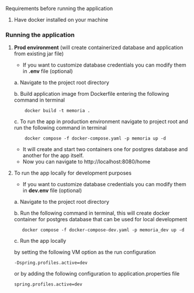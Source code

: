 Requirements before running the application
1. Have docker installed on your machine

### Running the application
1. **Prod environment** (will create containerized database and application from existing jar file)

    * If you want to customize database credentials you can modify them in  **.env** file (optional)
   
    a. Navigate to the project root directory
    
    b. Build application image from Dockerfile entering the following command in terminal

    ``` shell
        docker build -t memoria . 
    ```
    c. To run the app in production environment navigate to project root and run the following command in terminal

   ``` shell
       docker compose -f docker-compose.yaml -p memoria up -d
   ```
    * It will create and start two containers one for postgres database and another for the app itself.
    * Now you can navigate to http://localhost:8080/home


2. To run the app locally for development purposes

   * If you want to customize database credentials you can modify them in  **dev.env** file (optional)
   
   a. Navigate to the project root directory

   b. Run the following command in terminal, this will create docker container for postgres database that can be used for local development

   ```shell
      docker compose -f docker-compose-dev.yaml -p memoria_dev up -d
   ```

   c. Run the app locally 
   
   by setting the following VM option as the run configuration
      ``` 
      -Dspring.profiles.active=dev
      ```
   
   or by adding the following configuration to application.properties file
   ```shell
   spring.profiles.active=dev
   ```